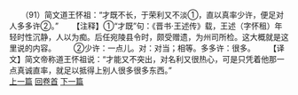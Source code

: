 　　（91）简文道王怀祖：“才既不长，于荣利又不淡①，直以真率少许，便足对人多多许②。”
　　【注释】①“才既”句：《晋书·王述传》载，王述（字怀租）年轻时性沉静，人以为痴。后任宛陵县令时，颇受赠遗，为州司所检。这大概就是这里说的内容。
　　②少许：一点儿。对：对当；相等。多多许：很多。
　　【译文】简文帝称道王怀祖说：“才能又不突出，对名利又很热心，可是只凭着他那一点真诚直率，就足以抵得上别人很多很多东西。”
<br>[上一篇](08_090) [回卷首](08_000) [下一篇](08_092)
